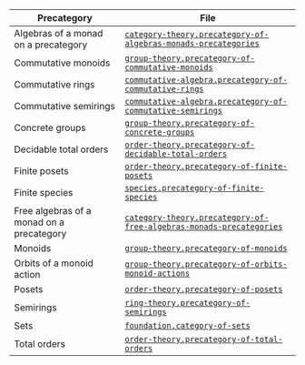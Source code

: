 | Precategory                               | File                                                                                                                                        |
| ----------------------------------------- | ------------------------------------------------------------------------------------------------------------------------------------------- |
| Algebras of a monad on a precategory      | [`category-theory.precategory-of-algebras-monads-precategories`](category-theory.precategory-of-algebras-monads-precategories.md)           |
| Commutative monoids                       | [`group-theory.precategory-of-commutative-monoids`](group-theory.precategory-of-commutative-monoids.md)                                     |
| Commutative rings                         | [`commutative-algebra.precategory-of-commutative-rings`](commutative-algebra.precategory-of-commutative-rings.md)                           |
| Commutative semirings                     | [`commutative-algebra.precategory-of-commutative-semirings`](commutative-algebra.precategory-of-commutative-semirings.md)                   |
| Concrete groups                           | [`group-theory.precategory-of-concrete-groups`](group-theory.precategory-of-concrete-groups.md)                                             |
| Decidable total orders                    | [`order-theory.precategory-of-decidable-total-orders`](order-theory.precategory-of-decidable-total-orders.md)                               |
| Finite posets                             | [`order-theory.precategory-of-finite-posets`](order-theory.precategory-of-finite-posets.md)                                                 |
| Finite species                            | [`species.precategory-of-finite-species`](species.precategory-of-finite-species.md)                                                         |
| Free algebras of a monad on a precategory | [`category-theory.precategory-of-free-algebras-monads-precategories`](category-theory.precategory-of-free-algebras-monads-precategories.md) |
| Monoids                                   | [`group-theory.precategory-of-monoids`](group-theory.precategory-of-monoids.md)                                                             |
| Orbits of a monoid action                 | [`group-theory.precategory-of-orbits-monoid-actions`](group-theory.precategory-of-orbits-monoid-actions.md)                                 |
| Posets                                    | [`order-theory.precategory-of-posets`](order-theory.precategory-of-posets.md)                                                               |
| Semirings                                 | [`ring-theory.precategory-of-semirings`](ring-theory.precategory-of-semirings.md)                                                           |
| Sets                                      | [`foundation.category-of-sets`](foundation.category-of-sets.md)                                                                             |
| Total orders                              | [`order-theory.precategory-of-total-orders`](order-theory.precategory-of-total-orders.md)                                                   |
